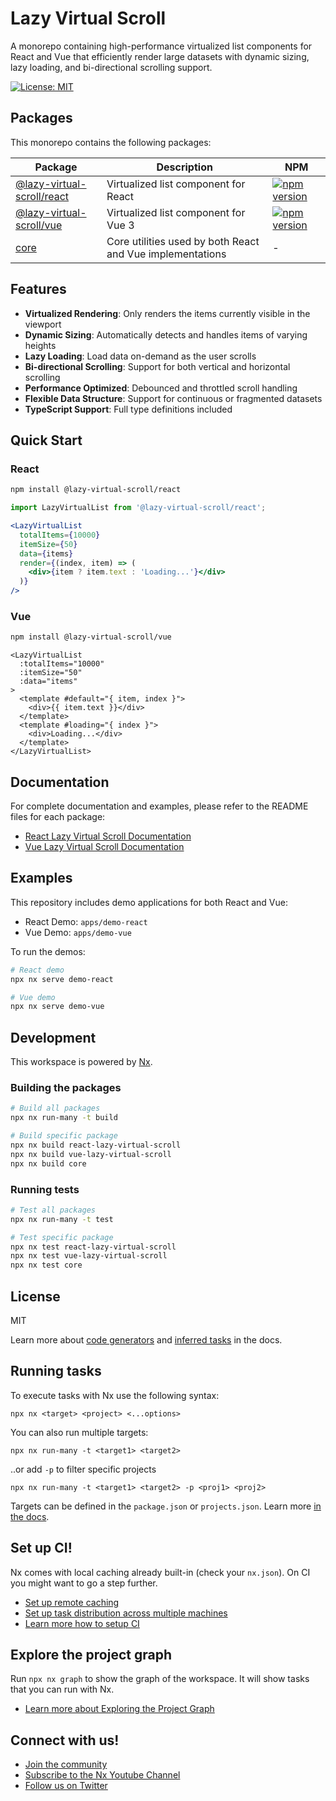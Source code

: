 # Lazy Virtual Scroll

A monorepo containing high-performance virtualized list components for React and Vue that efficiently render large datasets with dynamic sizing, lazy loading, and bi-directional scrolling support.

[![License: MIT](https://img.shields.io/badge/License-MIT-blue.svg)](https://opensource.org/licenses/MIT)

## Packages

This monorepo contains the following packages:

| Package | Description | NPM |
|---------|-------------|-----|
| [@lazy-virtual-scroll/react](libs/react-lazy-virtual-scroll/README.md) | Virtualized list component for React | [![npm version](https://img.shields.io/npm/v/@lazy-virtual-scroll/react.svg)](https://www.npmjs.com/package/@lazy-virtual-scroll/react) |
| [@lazy-virtual-scroll/vue](libs/vue-lazy-virtual-scroll/README.md) | Virtualized list component for Vue 3 | [![npm version](https://img.shields.io/npm/v/@lazy-virtual-scroll/vue.svg)](https://www.npmjs.com/package/@lazy-virtual-scroll/vue) |
| [core](libs/core/README.md) | Core utilities used by both React and Vue implementations | - |

## Features

- **Virtualized Rendering**: Only renders the items currently visible in the viewport
- **Dynamic Sizing**: Automatically detects and handles items of varying heights
- **Lazy Loading**: Load data on-demand as the user scrolls
- **Bi-directional Scrolling**: Support for both vertical and horizontal scrolling
- **Performance Optimized**: Debounced and throttled scroll handling
- **Flexible Data Structure**: Support for continuous or fragmented datasets
- **TypeScript Support**: Full type definitions included

## Quick Start

### React

```bash
npm install @lazy-virtual-scroll/react
```

```jsx
import LazyVirtualList from '@lazy-virtual-scroll/react';

<LazyVirtualList
  totalItems={10000}
  itemSize={50}
  data={items}
  render={(index, item) => (
    <div>{item ? item.text : 'Loading...'}</div>
  )}
/>
```

### Vue

```bash
npm install @lazy-virtual-scroll/vue
```

```vue
<LazyVirtualList
  :totalItems="10000"
  :itemSize="50"
  :data="items"
>
  <template #default="{ item, index }">
    <div>{{ item.text }}</div>
  </template>
  <template #loading="{ index }">
    <div>Loading...</div>
  </template>
</LazyVirtualList>
```

## Documentation

For complete documentation and examples, please refer to the README files for each package:

- [React Lazy Virtual Scroll Documentation](libs/react-lazy-virtual-scroll/README.md)
- [Vue Lazy Virtual Scroll Documentation](libs/vue-lazy-virtual-scroll/README.md)

## Examples

This repository includes demo applications for both React and Vue:

- React Demo: `apps/demo-react`
- Vue Demo: `apps/demo-vue`

To run the demos:

```bash
# React demo
npx nx serve demo-react

# Vue demo
npx nx serve demo-vue
```

## Development

This workspace is powered by [Nx](https://nx.dev).

### Building the packages

```bash
# Build all packages
npx nx run-many -t build

# Build specific package
npx nx build react-lazy-virtual-scroll
npx nx build vue-lazy-virtual-scroll
npx nx build core
```

### Running tests

```bash
# Test all packages
npx nx run-many -t test

# Test specific package
npx nx test react-lazy-virtual-scroll
npx nx test vue-lazy-virtual-scroll
npx nx test core
```

## License

MIT

Learn more about [code generators](https://nx.dev/features/generate-code) and [inferred tasks](https://nx.dev/concepts/inferred-tasks) in the docs.

## Running tasks

To execute tasks with Nx use the following syntax:

```
npx nx <target> <project> <...options>
```

You can also run multiple targets:

```
npx nx run-many -t <target1> <target2>
```

..or add `-p` to filter specific projects

```
npx nx run-many -t <target1> <target2> -p <proj1> <proj2>
```

Targets can be defined in the `package.json` or `projects.json`. Learn more [in the docs](https://nx.dev/features/run-tasks).

## Set up CI!

Nx comes with local caching already built-in (check your `nx.json`). On CI you might want to go a step further.

- [Set up remote caching](https://nx.dev/features/share-your-cache)
- [Set up task distribution across multiple machines](https://nx.dev/nx-cloud/features/distribute-task-execution)
- [Learn more how to setup CI](https://nx.dev/recipes/ci)

## Explore the project graph

Run `npx nx graph` to show the graph of the workspace.
It will show tasks that you can run with Nx.

- [Learn more about Exploring the Project Graph](https://nx.dev/core-features/explore-graph)

## Connect with us!

- [Join the community](https://nx.dev/community)
- [Subscribe to the Nx Youtube Channel](https://www.youtube.com/@nxdevtools)
- [Follow us on Twitter](https://twitter.com/nxdevtools)
